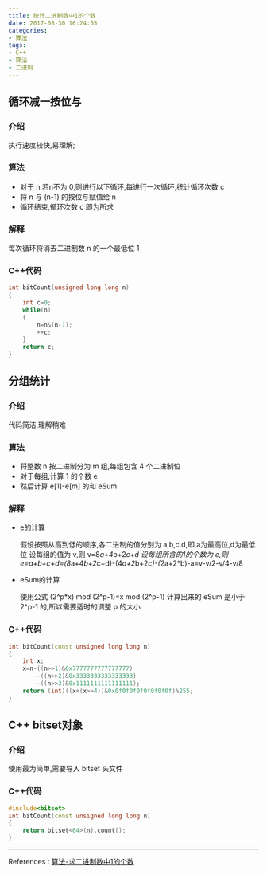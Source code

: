 ```yaml
---
title: 统计二进制数中1的个数
date: 2017-08-30 16:24:55
categories:
- 算法
tags:
- C++
- 算法
- 二进制
---
```

## 循环减一按位与
### 介绍
执行速度较快,易理解;
### 算法
* 对于 n,若n不为 0,则进行以下循环,每进行一次循环,统计循环次数 c
* 将 n 与 (n-1) 的按位与赋值给 n
* 循环结束,循环次数 c 即为所求
### 解释
每次循环将消去二进制数 n 的一个最低位 1
### C++代码

```cpp
int bitCount(unsigned long long n)
{
	int c=0;
	while(n)
	{
		n=n&(n-1);
		++c;
	}
	return c;
}
```
## 分组统计
### 介绍
代码简洁,理解稍难
### 算法
* 将整数 n 按二进制分为 m 组,每组包含 4 个二进制位
* 对于每组,计算 1 的个数 e
* 然后计算 e[1]-e[m] 的和 eSum
### 解释
* e的计算

	假设按照从高到低的顺序,各二进制的值分别为 a,b,c,d,即,a为最高位,d为最低位
	设每组的值为 v,则 v=8*a+4*b+2*c+d
	设每组所含的1的个数为 e,则 e=a+b+c+d=(8*a+4*b+2*c+d)-(4*a+2*b+2*c)-(2*a+2*b)-a=v-v/2-v/4-v/8
* eSum的计算

	使用公式 (2^p*x) mod (2^p-1)=x mod (2^p-1)
	计算出来的 eSum 是小于 2^p-1 的,所以需要适时的调整 p 的大小
### C++代码
```cpp
int bitCount(const unsigned long long n)
{
    int x;
    x=n-((n>>1)&0x7777777777777777)
        -((n>>2)&0x3333333333333333)
        -((n>>3)&0x1111111111111111);
    return (int)((x+(x>>4))&0x0f0f0f0f0f0f0f0f)%255;
}
```
## C++ bitset对象
### 介绍
使用最为简单,需要导入 bitset 头文件
### C++代码
```cpp
#include<bitset>
int bitCount(const unsigned long long n)
{
	return bitset<64>(n).count();
}
```

---
References : [算法-求二进制数中1的个数](http://www.cnblogs.com/graphics/archive/2010/06/21/1752421.html)